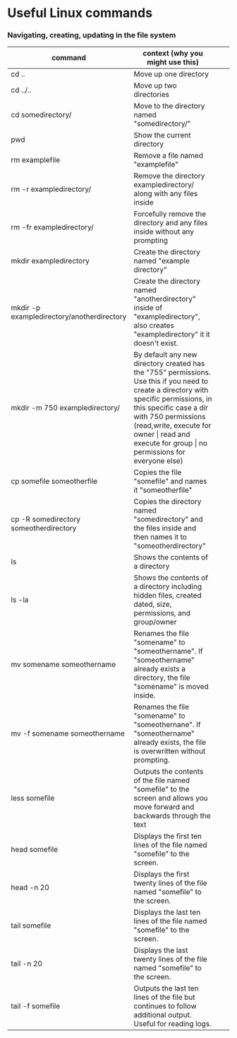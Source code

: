 # Useful Linux commands

### Navigating, creating, updating in the file system

| command                                    | context (why you might use this)                                                                                                                                                                                                                                                         |   |   |
|--------------------------------------------|------------------------------------------------------------------------------------------------------------------------------------------------------------------------------------------------------------------------------------------------------------------------------------------|---|---|
| cd ..                                      | Move up one directory                                                                                                                                                                                                                                                                    |   |   |
| cd ../..                                   | Move up two directories                                                                                                                                                                                                                                                                  |   |   |
| cd somedirectory/                          | Move to the directory named "somedirectory/"                                                                                                                                                                                                                                             |   |   |
| pwd                                        | Show the current directory                                                                                                                                                                                                                                                               |   |   |
| rm examplefile                             | Remove a file named "examplefile"                                                                                                                                                                                                                                                        |   |   |
| rm -r exampledirectory/                    | Remove the directory exampledirectory/ along with any files inside                                                                                                                                                                                                                       |   |   |
| rm -fr exampledirectory/                   | Forcefully remove the directory and any files inside without any prompting                                                                                                                                                                                                               |   |   |
| mkdir exampledirectory                     | Create the directory named "example directory"                                                                                                                                                                                                                                           |   |   |
| mkdir -p exampledirectory/anotherdirectory | Create the directory named "anotherdirectory" inside of "exampledirectory", also creates "exampledirectory" it it doesn't exist.                                                                                                                                                         |   |   |
| mkdir -m 750 exampledirectory/             | By default any new directory created has the "755" permissions. Use this if you need to create a directory with specific permissions, in this specific case a dir with 750 permissions (read,write, execute for owner \| read and execute for group \| no permissions for everyone else) |   |   |
| cp somefile someotherfile                  | Copies the file "somefile" and names it "someotherfile"                                                                                                                                                                                                                                  |   |   |
| cp -R somedirectory someotherdirectory     | Copies the directory named "somedirectory" and the files inside and then names it to "someotherdirectory"                                                                                                                                                                                |   |   |
| ls                                         | Shows the contents of a directory                                                                                                                                                                                                                                                        |   |   |
| ls -la                                     | Shows the contents of a directory including hidden files, created dated, size, permissions, and group/owner                                                                                                                                                                              |   |   |
| mv somename someothername                  | Renames the file "somename" to "someothername". If "someothername" already exists a directory, the file "somename" is moved inside.                                                                                                                                                      |   |   |
| mv -f somename someothername               | Renames the file "somename" to "someothernane". If "someothername" already exists, the file is overwritten without prompting.                                                                                                                                                            |   |   |
| less somefile                              | Outputs the contents of the file named "somefile" to the screen and allows you move forward and backwards through the text                                                                                                                                                               |   |   |
| head somefile                              | Displays the first ten lines of the file named "somefile" to the screen.                                                                                                                                                                                                                 |   |   |
| head -n 20                                 | Displays the first twenty lines of the file named "somefile" to the screen.                                                                                                                                                                                                              |   |   |
| tail somefile                              | Displays the last ten lines of the file named "somefile" to the screen.                                                                                                                                                                                                                  |   |   |
| tail -n 20                                 | Displays the last twenty lines of the file named "somefile" to the screen.                                                                                                                                                                                                               |   |   |
| tail -f somefile                           | Outputs the last ten lines of the file but continues to follow additional output. Useful for reading logs.                                                                                                                                                                               |   |   |